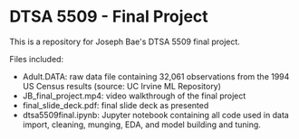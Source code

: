 # DTSA 5509 - Final Project

This is a repository for Joseph Bae's DTSA 5509 final project.

Files included:
* Adult.DATA: raw data file containing 32,061 observations from the 1994 US Census results (source: UC Irvine ML Repository)
* JB_final_project.mp4: video walkthrough of the final project
* final_slide_deck.pdf: final slide deck as presented
* dtsa5509final.ipynb: Jupyter notebook containing all code used in data import, cleaning, munging, EDA, and model building and tuning.
